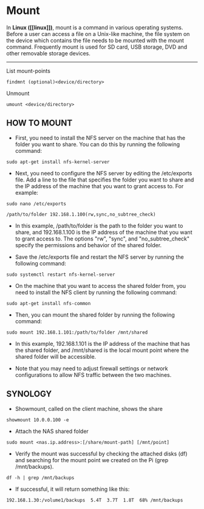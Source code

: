 # Mount

In **Linux ([[linux]])**, mount is a command in various operating systems. Before a user can access a file on a Unix-like machine, the file system on the device which contains the file needs to be mounted with the mount command. Frequently mount is used for SD card, USB storage, DVD and other removable storage devices. 

---
List mount-points
```
findmnt (optional)<device/directory>
```

Unmount
```
umount <device/directory>
```

## HOW TO MOUNT

- First, you need to install the NFS server on the machine that has the folder you want to share. You can do this by running the following command:
```
sudo apt-get install nfs-kernel-server
```
- Next, you need to configure the NFS server by editing the /etc/exports file. Add a line to the file that specifies the folder you want to share and the IP address of the machine that you want to grant access to. For example:
```
sudo nano /etc/exports
```
```
/path/to/folder 192.168.1.100(rw,sync,no_subtree_check)
```
- In this example, /path/to/folder is the path to the folder you want to share, and 192.168.1.100 is the IP address of the machine that you want to grant access to. The options "rw", "sync", and "no_subtree_check" specify the permissions and behavior of the shared folder.

- Save the /etc/exports file and restart the NFS server by running the following command:
```
sudo systemctl restart nfs-kernel-server
```
- On the machine that you want to access the shared folder from, you need to install the NFS client by running the following command:
```
sudo apt-get install nfs-common
```
- Then, you can mount the shared folder by running the following command:
```
sudo mount 192.168.1.101:/path/to/folder /mnt/shared
```
- In this example, 192.168.1.101 is the IP address of the machine that has the shared folder, and /mnt/shared is the local mount point where the shared folder will be accessible.

- Note that you may need to adjust firewall settings or network configurations to allow NFS traffic between the two machines.

## SYNOLOGY

- Showmount, called on the client machine, shows the share
```
showmount 10.0.0.100 -e
```
- Attach the NAS shared folder
```
sudo mount <nas.ip.address>:[/share/mount-path] [/mnt/point]
```
- Verify the mount was successful by checking the attached disks (df) and searching for the mount point we created on the Pi (grep /mnt/backups).
```
df -h | grep /mnt/backups
```
- If successful, it will return something like this: 
```
192.168.1.30:/volume1/backups  5.4T  3.7T  1.8T  68% /mnt/backups
```
